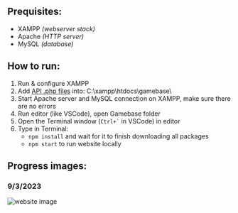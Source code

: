 ## Prequisites:
- XAMPP *(webserver stack)*
- Apache *(HTTP server)*
- MySQL *(database)*

## How to run:
1. Run & configure XAMPP
2. Add [API .php files](https://github.com/takkuchi/gamebase/tree/main/apis) into: C:\xampp\htdocs\gamebase\
3. Start Apache server and MySQL connection on XAMPP, make sure there are no errors
4. Run editor (like VSCode), open Gamebase folder
5. Open the Terminal window (`` Ctrl+` `` in VSCode) in editor
6. Type in Terminal:
   - ```npm install``` and wait for it to finish downloading all packages
   - ```npm start``` to run website locally

## Progress images:
### 9/3/2023
![website image](https://drive.google.com/uc?export=view&id=1ZcUmOW10Rnbq16QlV6V7498xWYj7QVVe)
